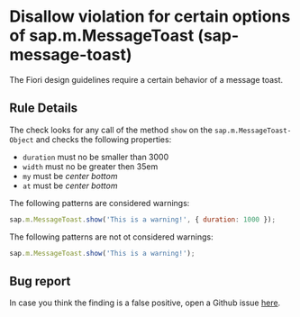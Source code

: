 # Disallow violation for certain options of sap.m.MessageToast (sap-message-toast)

The Fiori design guidelines require a certain behavior of a message toast.

## Rule Details

The check looks for any call of the method `show` on the `sap.m.MessageToast-Object` and checks the following properties:

- `duration` must no be smaller than 3000
- `width` must no be greater then 35em
- `my` must be _center bottom_
- `at` must be _center bottom_

The following patterns are considered warnings:

```js
sap.m.MessageToast.show('This is a warning!', { duration: 1000 });
```

The following patterns are not ot considered warnings:

```js
sap.m.MessageToast.show('This is a warning!');
```

## Bug report

In case you think the finding is a false positive, open a Github issue [here](https://github.com/SAP/open-ux-tools/issues).

